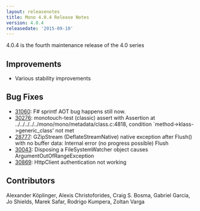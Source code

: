 ```yaml
---
layout: releasenotes
title: Mono 4.0.4 Release Notes
version: 4.0.4
releasedate: '2015-09-10'
---
```


4.0.4 is the fourth maintenance release of the 4.0 series

Improvements
------------

* Various stability improvements

Bug Fixes
---------

* [31060](https://bugzilla.xamarin.com/show_bug.cgi?id=31060): F# sprintf AOT bug happens still now.
* [30276](https://bugzilla.xamarin.com/show_bug.cgi?id=30276): monotouch-test (classic) assert with Assertion at ../../../../../mono/mono/metadata/class.c:4818, condition `method->klass->generic_class' not met
* [28777](https://bugzilla.xamarin.com/show_bug.cgi?id=28777): GZipStream (DeflateStreamNative) native exception after Flush() with no buffer data: Internal error (no progress possible) Flush
* [30043](https://bugzilla.xamarin.com/show_bug.cgi?id=30043): Disposing a FileSystemWatcher object causes ArgumentOutOfRangeException
* [30869](https://bugzilla.xamarin.com/show_bug.cgi?id=30869): HttpClient authentication not working

Contributors
------------

Alexander Köplinger, Alexis Christoforides, Craig S. Bosma, Gabriel Garcia,
Jo Shields, Marek Safar, Rodrigo Kumpera, Zoltan Varga

